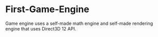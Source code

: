 # First-Game-Engine
Game engine uses a self-made math engine and self-made rendering engine that uses Direct3D 12 API.
